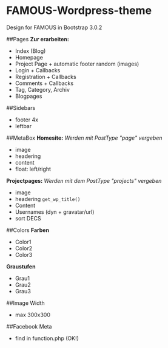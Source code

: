 FAMOUS-Wordpress-theme
======================

Design for FAMOUS in Bootstrap 3.0.2

##Pages
**Zur erarbeiten:**
- Index (Blog)
- Homepage
- Project Page + automatic footer random (images)
- Login + Callbacks
- Registration + Callbacks
- Comments + Callbacks
- Tag, Category, Archiv
- Blogpages

##Sidebars
- footer 4x
- leftbar

##MetaBox
**Homesite:**
_Werden mit PostType "page" vergeben_
- image
- headering
- content
- float: left/right

**Projectpages:**
_Werden mit dem PostType "projects" vergeben_
- image
- headering <code>get_wp_title()</code>
- Content
- Usernames (dyn + gravatar/url)
- sort DECS

##Colors
**Farben**

- Color1
- Color2
- Color3

**Graustufen**

- Grau1
- Grau2
- Grau3

##Image Width
- max 300x300

##Facebook Meta 
- find in function.php (OK!)
